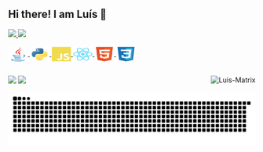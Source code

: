 ## Hi there! I am Luís 👋
 <div>
  <a href="https://github.com/luisrodrigues">
  <img height="180em" src="https://github-readme-stats.vercel.app/api?username=luisrodrigues&show_icons=true&theme=dracula&include_all_commits=true&count_private=true"/>
  <img height="180em" src="https://github-readme-stats.vercel.app/api/top-langs/?username=luisrodrigues&layout=compact&langs_count=7&theme=dracula"/>
</div>
<div style="display: inline_block"><br>
  <img align="center" alt="Luis-Java" height="30" width="40" src="https://raw.githubusercontent.com/devicons/devicon/master/icons/java/java-original.svg">
  <img align="center" alt="Luis-Python" height="30" width="40" src="https://raw.githubusercontent.com/devicons/devicon/master/icons/python/python-original.svg">
  <img align="center" alt="Luis-JS" height="30" width="40" src="https://raw.githubusercontent.com/devicons/devicon/master/icons/javascript/javascript-plain.svg">
  <img align="center" alt="Luis-React" height="30" width="40" src="https://raw.githubusercontent.com/devicons/devicon/master/icons/react/react-original.svg">
  <img align="center" alt="Luis-HTML" height="30" width="40" src="https://raw.githubusercontent.com/devicons/devicon/master/icons/html5/html5-original.svg">
  <img align="center" alt="Luis-CSS" height="30" width="40" src="https://raw.githubusercontent.com/devicons/devicon/master/icons/css3/css3-original.svg">
</div>
  
  ##
 
<div>
  <img align="right" alt="Luis-Matrix" src="https://media1.giphy.com/media/rvsIuQkF1iL3G/giphy.gif?cid=ecf05e47j8tc2x2mm9f2utqfuj92dimdhfbhwjwndvdte7fn&rid=giphy.gif&ct=g">
  <a href = "mailto:luis.cnm@gmail.com"><img src="https://img.shields.io/badge/-Gmail-%23333?style=for-the-badge&logo=gmail&logoColor=white" target="_blank"></a>
  <a href="https://www.linkedin.com/in/lurodrigues96/" target="_blank"><img src="https://img.shields.io/badge/-LinkedIn-%230077B5?style=for-the-badge&logo=linkedin&logoColor=white" target="_blank"></a> 
 
  ![Snake animation](https://github.com/luisrodrigues/luisrodrigues/blob/output/github-contribution-grid-snake.svg)
 
</div>
